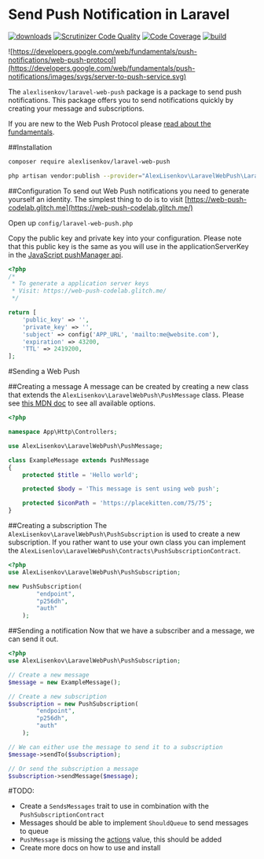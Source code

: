 # Send Push Notification in Laravel
[![downloads](https://img.shields.io/packagist/dt/alexlisenkov/laravel-web-push.svg?style=flat-square)](https://packagist.org/packages/alexlisenkov/laravel-web-push)
[![Scrutinizer Code Quality](https://scrutinizer-ci.com/g/AlexLisenkov/laravel-web-push/badges/quality-score.png?b=master)](https://scrutinizer-ci.com/g/AlexLisenkov/laravel-web-push/?branch=master)
[![Code Coverage](https://scrutinizer-ci.com/g/AlexLisenkov/laravel-web-push/badges/coverage.png?b=master)](https://scrutinizer-ci.com/g/AlexLisenkov/laravel-web-push/?branch=master)
[![build](https://travis-ci.org/AlexLisenkov/laravel-web-push.svg?branch=master)](https://travis-ci.org/AlexLisenkov/laravel-web-push)

![https://developers.google.com/web/fundamentals/push-notifications/web-push-protocol](https://developers.google.com/web/fundamentals/push-notifications/images/svgs/server-to-push-service.svg)

The `alexlisenkov/laravel-web-push` package is a package to send push notifications.
This package offers you to send notifications quickly by creating your message and subscriptions.

If you are new to the Web Push Protocol please [read about the fundamentals](https://developers.google.com/web/fundamentals/push-notifications/web-push-protocol).

##Installation

```bash
composer require alexlisenkov/laravel-web-push
```

```bash
php artisan vendor:publish --provider="AlexLisenkov\LaravelWebPush\LaravelWebPushServiceProvider"
```

##Configuration
To send out Web Push notifications you need to generate yourself an identity.
The simplest thing to do is to visit [https://web-push-codelab.glitch.me](https://web-push-codelab.glitch.me/)

Open up `config/laravel-web-push.php`

Copy the public key and private key into your configuration. Please note that this public key is the same as you will use in the applicationServerKey in the [JavaScript pushManager api](https://developer.mozilla.org/en-US/docs/Web/API/PushManager).

```php
<?php
/*
 * To generate a application server keys
 * Visit: https://web-push-codelab.glitch.me/
 */

return [
    'public_key' => '',
    'private_key' => '',
    'subject' => config('APP_URL', 'mailto:me@website.com'),
    'expiration' => 43200,
    'TTL' => 2419200,
];
```

#Sending a Web Push

##Creating a message
A message can be created by creating a new class that extends the `AlexLisenkov\LaravelWebPush\PushMessage` class.
Please see [this MDN doc](https://developer.mozilla.org/en-US/docs/Web/API/ServiceWorkerRegistration/showNotification#Parameters) to see all available options.
```php
<?php

namespace App\Http\Controllers;

use AlexLisenkov\LaravelWebPush\PushMessage;

class ExampleMessage extends PushMessage
{
    protected $title = 'Hello world';

    protected $body = 'This message is sent using web push';

    protected $iconPath = 'https://placekitten.com/75/75';
}

```

##Creating a subscription
The `AlexLisenkov\LaravelWebPush\PushSubscription` is used to create a new subscription. 
If you rather want to use your own class you can implement the `AlexLisenlov\LaravelWebPush\Contracts\PushSubscriptionContract`.

```php
<?php
use AlexLisenkov\LaravelWebPush\PushSubscription;

new PushSubscription(
        "endpoint",
        "p256dh",
        "auth"
    );
```

##Sending a notification
Now that we have a subscriber and a message, we can send it out.

```php
<?php
use AlexLisenkov\LaravelWebPush\PushSubscription;

// Create a new message
$message = new ExampleMessage();

// Create a new subscription
$subscription = new PushSubscription(
        "endpoint",
        "p256dh",
        "auth"
    );

// We can either use the message to send it to a subscription
$message->sendTo($subscription);

// Or send the subscription a message
$subscription->sendMessage($message);
```

#TODO:
- Create a `SendsMessages` trait to use in combination with the `PushSubscriptionContract`
- Messages should be able to implement `ShouldQueue` to send messages to queue
- `PushMessage` is missing the [actions](https://developer.mozilla.org/en-US/docs/Web/API/ServiceWorkerRegistration/showNotification#Parameters) value, this should be added
- Create more docs on how to use and install
